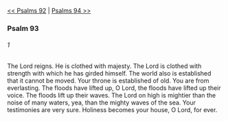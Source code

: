 [<< Psalms 92](Psalms%2092)  |  [Psalms 94 >>](Psalms%2094)

### Psalm 93
###### 1
The Lord reigns. He is clothed with majesty. The Lord is clothed with strength with which he has girded himself. The world also is established that it cannot be moved. Your throne is established of old. You are from everlasting. The floods have lifted up, O Lord, the floods have lifted up their voice. The floods lift up their waves. The Lord on high is mightier than the noise of many waters, yea, than the mighty waves of the sea. Your testimonies are very sure. Holiness becomes your house, O Lord, for ever.